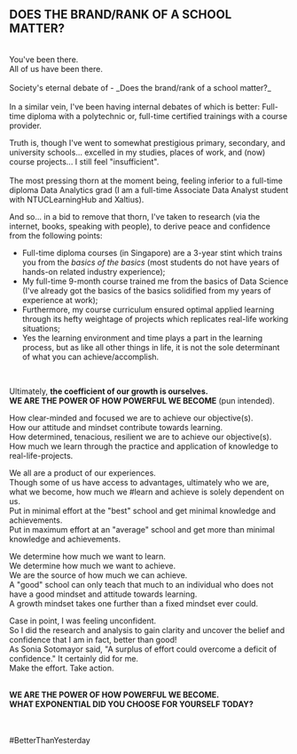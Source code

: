 ## DOES THE BRAND/RANK OF A SCHOOL MATTER?
<br/>
You've been there.<br/>
All of us have been there.<br/><br/>
Society's eternal debate of - _Does the brand/rank of a school matter?_ <br/><br/>
In a similar vein, I've been having internal debates of which is better: Full-time diploma with a polytechnic or, full-time certified trainings with a course provider.<br/>

Truth is, though I've went to somewhat prestigious primary, secondary, and university schools... excelled in my studies, places of work, and (now) course projects... I still feel "insufficient".<br/><br/>
The most pressing thorn at the moment being, feeling inferior to a full-time diploma Data Analytics grad (I am a full-time Associate Data Analyst student with NTUCLearningHub and Xaltius).<br/>

And so... in a bid to remove that thorn, I've taken to research (via the internet, books, speaking with people), to derive peace and confidence from the following points:<br/>
* Full-time diploma courses (in Singapore) are a 3-year stint which trains you from the _basics of the basics_ (most students do not have years of hands-on related industry experience);
* My full-time 9-month course trained me from the basics of Data Science (I've already got the basics of the basics solidified from my years of experience at work);
* Furthermore, my course curriculum ensured optimal applied learning through its hefty weightage of projects which replicates real-life working situations;
* Yes the learning environment and time plays a part in the learning process, but as like all other things in life, it is not the sole determinant of what you can achieve/accomplish.
<br/>

Ultimately, **the coefficient of our growth is ourselves.**<br/>
**WE ARE THE POWER OF HOW POWERFUL WE BECOME** (pun intended).<br/>

How clear-minded and focused we are to achieve our objective(s).<br/>
How our attitude and mindset contribute towards learning.<br/>
How determined, tenacious, resilient we are to achieve our objective(s).<br/>
How much we learn through the practice and application of knowledge to real-life-projects.<br/>
 
We all are a product of our experiences. <br/>
Though some of us have access to advantages, ultimately who we are, what we become, how much we #learn and achieve is solely dependent on us.<br/>
Put in minimal effort at the "best" school and get minimal knowledge and achievements.<br/>
Put in maximum effort at an "average" school and get more than minimal knowledge and achievements.<br/>

We determine how much we want to learn.<br/>
We determine how much we want to achieve.<br/>
We are the source of how much we can achieve.<br/>
A "good" school can only teach that much to an individual who does not have a good mindset and attitude towards learning.<br/>
A growth mindset takes one further than a fixed mindset ever could.<br/>

Case in point, I was feeling unconfident.<br/>
So I did the research and analysis to gain clarity and uncover the belief and confidence that I am in fact, better than good!<br/>
As Sonia Sotomayor said, "A surplus of effort could overcome a deficit of confidence." It certainly did for me.<br/>
Make the effort. Take action.<br/><br/>

**WE ARE THE POWER OF HOW POWERFUL WE BECOME.<br/>
WHAT EXPONENTIAL DID YOU CHOOSE FOR YOURSELF TODAY?**<br/>
<br/><br/>

#BetterThanYesterday
